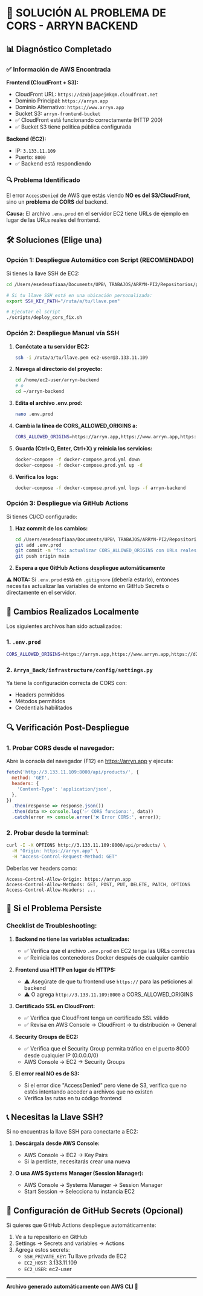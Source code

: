 # 🔧 SOLUCIÓN AL PROBLEMA DE CORS - ARRYN BACKEND

## 📊 Diagnóstico Completado

### ✅ Información de AWS Encontrada

**Frontend (CloudFront + S3):**
- CloudFront URL: `https://d2objaapejmkqm.cloudfront.net`
- Dominio Principal: `https://arryn.app`
- Dominio Alternativo: `https://www.arryn.app`
- Bucket S3: `arryn-frontend-bucket`
- ✅ CloudFront está funcionando correctamente (HTTP 200)
- ✅ Bucket S3 tiene política pública configurada

**Backend (EC2):**
- IP: `3.133.11.109`
- Puerto: `8000`
- ✅ Backend está respondiendo

### 🔍 Problema Identificado

El error `AccessDenied` de AWS que estás viendo **NO es del S3/CloudFront**, sino un **problema de CORS** del backend.

**Causa:** El archivo `.env.prod` en el servidor EC2 tiene URLs de ejemplo en lugar de las URLs reales del frontend.

## 🛠️ Soluciones (Elige una)

### Opción 1: Despliegue Automático con Script (RECOMENDADO)

Si tienes la llave SSH de EC2:

```bash
cd /Users/esedesofiaaa/Documents/UPB\ TRABAJOS/ARRYN-PI2/Repositorios/pi2-backend

# Si tu llave SSH está en una ubicación personalizada:
export SSH_KEY_PATH="/ruta/a/tu/llave.pem"

# Ejecutar el script
./scripts/deploy_cors_fix.sh
```

### Opción 2: Despliegue Manual vía SSH

1. **Conéctate a tu servidor EC2:**
   ```bash
   ssh -i /ruta/a/tu/llave.pem ec2-user@3.133.11.109
   ```

2. **Navega al directorio del proyecto:**
   ```bash
   cd /home/ec2-user/arryn-backend
   # o
   cd ~/arryn-backend
   ```

3. **Edita el archivo .env.prod:**
   ```bash
   nano .env.prod
   ```

4. **Cambia la línea de CORS_ALLOWED_ORIGINS a:**
   ```bash
   CORS_ALLOWED_ORIGINS=https://arryn.app,https://www.arryn.app,https://d2objaapejmkqm.cloudfront.net
   ```

5. **Guarda (Ctrl+O, Enter, Ctrl+X) y reinicia los servicios:**
   ```bash
   docker-compose -f docker-compose.prod.yml down
   docker-compose -f docker-compose.prod.yml up -d
   ```

6. **Verifica los logs:**
   ```bash
   docker-compose -f docker-compose.prod.yml logs -f arryn-backend
   ```

### Opción 3: Despliegue vía GitHub Actions

Si tienes CI/CD configurado:

1. **Haz commit de los cambios:**
   ```bash
   cd /Users/esedesofiaaa/Documents/UPB\ TRABAJOS/ARRYN-PI2/Repositorios/pi2-backend
   git add .env.prod
   git commit -m "fix: actualizar CORS_ALLOWED_ORIGINS con URLs reales de CloudFront"
   git push origin main
   ```

2. **Espera a que GitHub Actions despliegue automáticamente**

⚠️ **NOTA:** Si `.env.prod` está en `.gitignore` (debería estarlo), entonces necesitas actualizar las variables de entorno en GitHub Secrets o directamente en el servidor.

## 📝 Cambios Realizados Localmente

Los siguientes archivos han sido actualizados:

### 1. `.env.prod`
```bash
CORS_ALLOWED_ORIGINS=https://arryn.app,https://www.arryn.app,https://d2objaapejmkqm.cloudfront.net,http://localhost:5173
```

### 2. `Arryn_Back/infrastructure/config/settings.py`
Ya tiene la configuración correcta de CORS con:
- Headers permitidos
- Métodos permitidos
- Credentials habilitados

## 🔍 Verificación Post-Despliegue

### 1. Probar CORS desde el navegador:

Abre la consola del navegador (F12) en https://arryn.app y ejecuta:

```javascript
fetch('http://3.133.11.109:8000/api/products/', {
  method: 'GET',
  headers: {
    'Content-Type': 'application/json',
  },
})
  .then(response => response.json())
  .then(data => console.log('✅ CORS funciona:', data))
  .catch(error => console.error('❌ Error CORS:', error));
```

### 2. Probar desde la terminal:

```bash
curl -I -X OPTIONS http://3.133.11.109:8000/api/products/ \
  -H "Origin: https://arryn.app" \
  -H "Access-Control-Request-Method: GET"
```

Deberías ver headers como:
```
Access-Control-Allow-Origin: https://arryn.app
Access-Control-Allow-Methods: GET, POST, PUT, DELETE, PATCH, OPTIONS
Access-Control-Allow-Headers: ...
```

## 🚨 Si el Problema Persiste

### Checklist de Troubleshooting:

1. **Backend no tiene las variables actualizadas:**
   - ✅ Verifica que el archivo `.env.prod` en EC2 tenga las URLs correctas
   - ✅ Reinicia los contenedores Docker después de cualquier cambio

2. **Frontend usa HTTP en lugar de HTTPS:**
   - ⚠️ Asegúrate de que tu frontend use `https://` para las peticiones al backend
   - ⚠️ O agrega `http://3.133.11.109:8000` a CORS_ALLOWED_ORIGINS

3. **Certificado SSL en CloudFront:**
   - ✅ Verifica que CloudFront tenga un certificado SSL válido
   - ✅ Revisa en AWS Console → CloudFront → tu distribución → General

4. **Security Groups de EC2:**
   - ✅ Verifica que el Security Group permita tráfico en el puerto 8000 desde cualquier IP (0.0.0.0/0)
   - AWS Console → EC2 → Security Groups

5. **El error real NO es de S3:**
   - Si el error dice "AccessDenied" pero viene de S3, verifica que no estés intentando acceder a archivos que no existen
   - Verifica las rutas en tu código frontend

## 📞 Necesitas la Llave SSH?

Si no encuentras la llave SSH para conectarte a EC2:

1. **Descárgala desde AWS Console:**
   - AWS Console → EC2 → Key Pairs
   - Si la perdiste, necesitarás crear una nueva

2. **O usa AWS Systems Manager (Session Manager):**
   - AWS Console → Systems Manager → Session Manager
   - Start Session → Selecciona tu instancia EC2

## 🔐 Configuración de GitHub Secrets (Opcional)

Si quieres que GitHub Actions despliegue automáticamente:

1. Ve a tu repositorio en GitHub
2. Settings → Secrets and variables → Actions
3. Agrega estos secrets:
   - `SSH_PRIVATE_KEY`: Tu llave privada de EC2
   - `EC2_HOST`: 3.133.11.109
   - `EC2_USER`: ec2-user

---

**Archivo generado automáticamente con AWS CLI** 🤖
